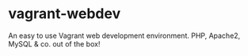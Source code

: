 vagrant-webdev
==============

An easy to use Vagrant web development environment. PHP, Apache2, MySQL &amp; co. out of the box!